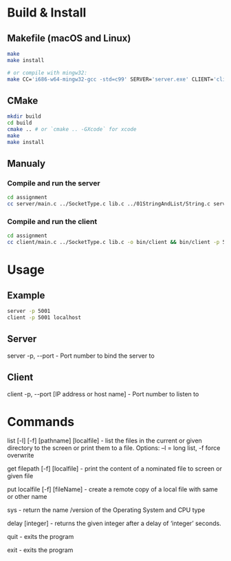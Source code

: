 # Build & Install

## Makefile (macOS and Linux)

```sh
make
make install

# or compile with mingw32:
make CC='i686-w64-mingw32-gcc -std=c99' SERVER='server.exe' CLIENT='client.exe' 
```

## CMake

```sh
mkdir build
cd build
cmake .. # or `cmake .. -GXcode` for xcode
make
make install
```

## Manualy

### Compile and run the server

```bash
cd assignment
cc server/main.c ../SocketType.c lib.c ../01StringAndList/String.c server/ls.c server/cat.c -o bin/server && bin/server -p5001
```

### Compile and run the client

```bash
cd assignment
cc client/main.c ../SocketType.c lib.c -o bin/client && bin/client -p 5001 localhost
```

# Usage

## Example
```sh
server -p 5001
client -p 5001 localhost
```

## Server

server -p, --port - Port number to bind the server to

## Client

client -p, --port [IP address or host name] - Port number to listen to

# Commands

list [-l] [-f] [pathname] [localfile] - list the files in the current or given directory to the screen or print them to a file. Options: –l = long list, -f force overwrite 

get filepath [-f] [localfile] - print the content of a nominated file to screen or given file

put localfile [-f] [fileName] - create a remote copy of a local file with same or other name

sys - return the name /version of the Operating System and CPU type

delay [integer] - returns the given integer after a delay of ‘integer’ seconds.

quit - exits the program

exit - exits the program
